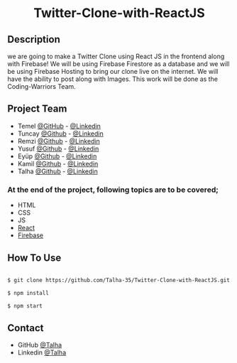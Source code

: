 
<h1 align="center">Twitter-Clone-with-ReactJS</h1>

## Description

we are going to make a Twitter Clone using React JS in the frontend along with Firebase!
We will be using Firebase Firestore as a database and we will be using Firebase Hosting to bring our clone live on the internet. We will have the ability to post along with Images. 
This work will be done as the Coding-Warriors Team.


## Project Team

- Temel [@GitHub](https://github.com/temelkarabacak) - [@Linkedin](https://www.linkedin.com/in/temelkarabacak/)
- Tuncay [@Github](https://github.com/E2295-Tuncay) - [@Linkedin](https://www.linkedin.com/in/tuncay-erman/)
- Remzi [@Github](https://github.com/Remzika) - [@Linkedin](https://www.linkedin.com/in/r-k-84b40b200)
- Yusuf [@Github](https://github.com/ysfoz) - [@Linkedin](https://www.linkedin.com/in/yusuf-%C3%B6zt%C3%BCrk-23617b1b7/)
- Eyüp [@Github](https://github.com/ergunsahe) - [@Linkedin](https://www.linkedin.com/in/ey%C3%BCp-ergunsah-0328581b4/)
- Kamil [@Github](https://github.com/KamilCetiner) - [@Linkedin](https://www.linkedin.com/in/kamil-%C3%A7etiner-b09a601ab/)
- Talha [@Github](https://github.com/Talha-35) - [@Linkedin](https://www.linkedin.com/in/talha-%C3%BClk%C3%BCmen-4854391b8/)


### At the end of the project, following topics are to be covered;

- HTML
- CSS
- JS
- [React](https://reactjs.org/)
- [Firebase](https://firebase.google.com/)



## How To Use

```bash

$ git clone https://github.com/Talha-35/Twitter-Clone-with-ReactJS.git

$ npm install

$ npm start

```

## Contact

- GitHub [@Talha](https://github.com/Talha-35)
- Linkedin [@Talha](https://www.linkedin.com/in/talha-%C3%BClk%C3%BCmen-4854391b8/)

